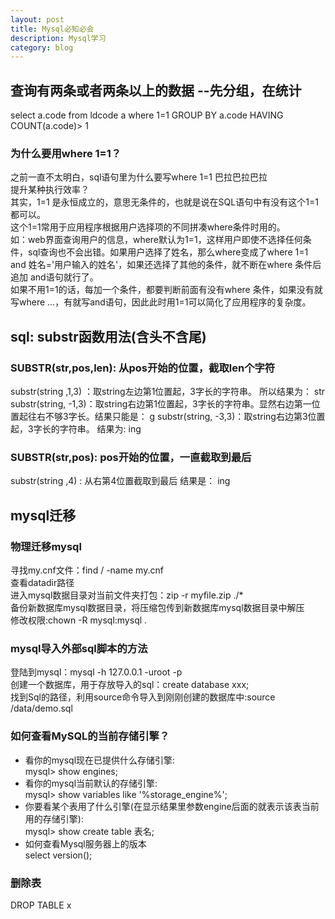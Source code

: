 ```yaml
---
layout: post
title: Mysql必知必会
description: Mysql学习
category: blog
---
```



## 查询有两条或者两条以上的数据  --先分组，在统计
select a.code from ldcode a where 1=1 GROUP BY a.code HAVING COUNT(a.code)> 1

### 为什么要用where 1=1？
之前一直不太明白，sql语句里为什么要写where 1=1 巴拉巴拉巴拉   
提升某种执行效率？  
其实，1=1 是永恒成立的，意思无条件的，也就是说在SQL语句中有没有这个1=1都可以。  
这个1=1常用于应用程序根据用户选择项的不同拼凑where条件时用的。    
如：web界面查询用户的信息，where默认为1=1，这样用户即使不选择任何条件，sql查询也不会出错。如果用户选择了姓名，那么where变成了where 1=1 and 姓名='用户输入的姓名'，如果还选择了其他的条件，就不断在where 条件后追加 and语句就行了。    
如果不用1=1的话，每加一个条件，都要判断前面有没有where 条件，如果没有就写where ...，有就写and语句，因此此时用1=1可以简化了应用程序的复杂度。  

## sql: substr函数用法(含头不含尾)

### SUBSTR(str,pos,len): 从pos开始的位置，截取len个字符
substr(string ,1,3) ：取string左边第1位置起，3字长的字符串。
所以结果为： str
substr(string, -1,3)：取string右边第1位置起，3字长的字符串。显然右边第一位置起往右不够3字长。结果只能是： g
substr(string, -3,3)：取string右边第3位置起，3字长的字符串。
结果为: ing

### SUBSTR(str,pos): pos开始的位置，一直截取到最后
substr(string ,4) : 从右第4位置截取到最后
结果是： ing

## mysql迁移

### 物理迁移mysql
寻找my.cnf文件：find / -name my.cnf    
查看datadir路径   
进入mysql数据目录对当前文件夹打包：zip -r myfile.zip ./*   
备份新数据库mysql数据目录，将压缩包传到新数据库mysql数据目录中解压   
修改权限:chown -R mysql:mysql .  

### mysql导入外部sql脚本的方法
登陆到mysql：mysql -h 127.0.0.1 -uroot -p  
创建一个数据库，用于存放导入的sql：create database xxx;  
找到Sql的路径，利用source命令导入到刚刚创建的数据库中:source /data/demo.sql   

### 如何查看MySQL的当前存储引擎？
- 看你的mysql现在已提供什么存储引擎:  
mysql> show engines;  
- 看你的mysql当前默认的存储引擎:  
mysql> show variables like '%storage_engine%';  
- 你要看某个表用了什么引擎(在显示结果里参数engine后面的就表示该表当前用的存储引擎):   
mysql> show create table 表名;  
- 如何查看Mysql服务器上的版本  
select version();  

### 删除表
DROP TABLE x

